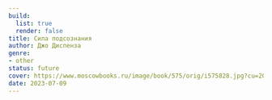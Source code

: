 ```yaml
---
build:
  list: true
  render: false
title: Сила подсознания
author: Джо Диспенза
genre:
- other
status: future
cover: https://www.moscowbooks.ru/image/book/575/orig/i575828.jpg?cu=20180101000000
date: 2023-07-09
---
```


